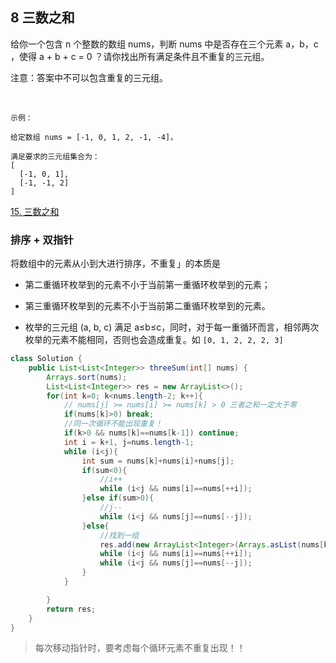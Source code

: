 ## 8 三数之和  


给你一个包含 n 个整数的数组 nums，判断 nums 中是否存在三个元素 a，b，c ，使得 a + b + c = 0 ？请你找出所有满足条件且不重复的三元组。

注意：答案中不可以包含重复的三元组。

 
```
示例：

给定数组 nums = [-1, 0, 1, 2, -1, -4]，

满足要求的三元组集合为：
[
  [-1, 0, 1],
  [-1, -1, 2]
]
```

[15. 三数之和](https://leetcode-cn.com/problems/3sum/)

### 排序 + 双指针

将数组中的元素从小到大进行排序，不重复」的本质是

* 第二重循环枚举到的元素不小于当前第一重循环枚举到的元素；

* 第三重循环枚举到的元素不小于当前第二重循环枚举到的元素。

* 枚举的三元组 (a, b, c) 满足 a≤b≤c，同时，对于每一重循环而言，相邻两次枚举的元素不能相同，否则也会造成重复。如 `[0, 1, 2, 2, 2, 3]`


```java
class Solution {
    public List<List<Integer>> threeSum(int[] nums) {
        Arrays.sort(nums);
        List<List<Integer>> res = new ArrayList<>();
        for(int k=0; k<nums.length-2; k++){
            // nums[j] >= nums[i] >= nums[k] > 0 三者之和一定大于零
            if(nums[k]>0) break;
            //同一次循环不能出现重复！
            if(k>0 && nums[k]==nums[k-1]) continue;
            int i = k+1, j=nums.length-1;
            while (i<j){
                int sum = nums[k]+nums[i]+nums[j];
                if(sum<0){
                    //i++
                    while (i<j && nums[i]==nums[++i]);
                }else if(sum>0){
                    //j--
                    while (i<j && nums[j]==nums[--j]);
                }else{
                    //找到一组
                    res.add(new ArrayList<Integer>(Arrays.asList(nums[k],nums[i],nums[j])));
                    while (i<j && nums[i]==nums[++i]);
                    while (i<j && nums[j]==nums[--j]);
                }
            }

        }
        return res;
    }
}
```

> 每次移动指针时，要考虑每个循环元素不重复出现！！

